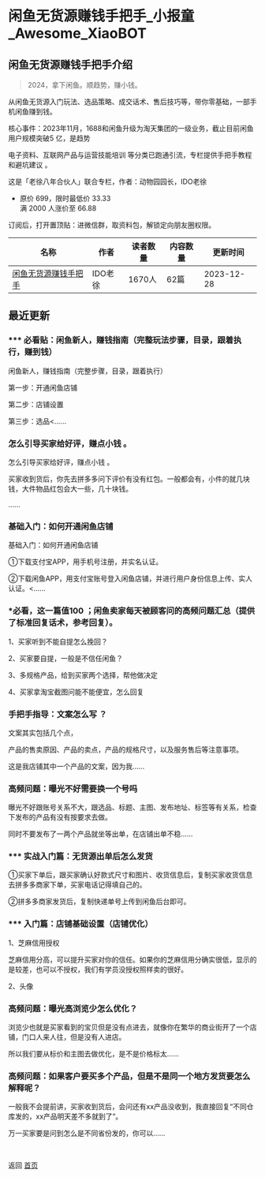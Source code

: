 # 闲鱼无货源赚钱手把手_小报童_Awesome_XiaoBOT

## 闲鱼无货源赚钱手把手介绍
> 2024，拿下闲鱼。顺趋势，赚小钱。    
    
从闲鱼无货源入门玩法、选品策略、成交话术、售后技巧等，带你零基础，一部手机闲鱼赚到钱。    
    
核心事件：2023年11月，1688和闲鱼升级为淘天集团的一级业务，截止目前闲鱼用户规模突破5 亿，是趋势    
    
电子资料、互联网产品与运营技能培训 等分类已跑通引流，专栏提供手把手教程和避坑建议 。    
    
这是「老徐八年合伙人」联合专栏，作者：动物园园长，IDO老徐    
    
* 原价 699，限时最低价 33.33    
满 2000 人涨价至 66.88    
    
订阅后，打开置顶贴：进微信群，取资料包，解锁定向朋友圈权限。  
  


|名称|作者|读者数量|内容数量|更新时间|
|---|---|---|---|---|
|[闲鱼无货源赚钱手把手](https://xiaobot.net/p/xianyu?refer=0b133df9-27dc-423b-8101-639049001c13)|IDO老徐|1670人|62篇|2023-12-28|

## 最近更新
### *** 必看贴：闲鱼新人，赚钱指南（完整玩法步骤，目录，跟着执行，赚到钱）

闲鱼新人，赚钱指南（完整步骤，目录，跟着执行）

第一步：开通闲鱼店铺

第二步：店铺设置

第三步：选品<......

### 怎么引导买家给好评，赚点小钱 。

怎么引导买家给好评，赚点小钱 。

买家收到货后，你先去拼多多问下评价有没有红包。一般都会有，小件的就几块钱，大件物品红包会大一些，几十块钱。

......

### 基础入门：如何开通闲鱼店铺

基础入门：如何开通闲鱼店铺

①下载支付宝APP，用手机号注册，并实名认证。

②下载闲鱼APP，用支付宝账号登入闲鱼店铺，并进行用户身份信息上传、实人认证。<......

### *必看，这一篇值100 ；闲鱼卖家每天被顾客问的高频问题汇总（提供了标准回复话术，参考回复）。

1、买家听到不能自提怎么挽回？

2、买家要自提，一般是不信任闲鱼？

3、多规格产品，给到买家两个选择，帮他做决定

4、买家拿淘宝截图问能不能便宜，怎么回复

### 手把手指导：文案怎么写 ？

文案其实包括几个点，

产品的售卖原因、产品的卖点，产品的规格尺寸，以及服务售后等注意事项。

这是我店铺其中一个产品的文案，因为我......

### 高频问题：曝光不好需要换一个号吗

曝光不好跟账号关系不大，跟选品、标题、主图、发布地址、标签等有关系，检查下发布的产品有没有按要求去做。

同时不要发布了一两个产品就坐等出单，在店铺出单不稳......

### *** 实战入门篇：无货源出单后怎么发货

①买家下单后，跟买家确认好款式尺寸和图片、收货信息后，复制买家收货信息去拼多多商家下单，买家电话记得填自己的。

②拼多多商家发货后，复制快递单号上传到闲鱼后台即可。

### *** 入门篇：店铺基础设置（店铺优化）

1、芝麻信用授权

芝麻信用分高，可以提升买家对你的信任。如果你的芝麻信用分确实很低，显示的是较差，也可以不授权，我们有学员没授权照样卖的很好。

2、头像

### 高频问题：曝光高浏览少怎么优化？

浏览少也就是买家看到的宝贝但是没有点进去，就像你在繁华的商业街开了一个店铺，门口人来人往，但是没有人进店。

所以我们要从标价和主图去做优化，是不是价格标太......

### 高频问题：如果客户要买多个产品，但是不是同一个地方发货要怎么解释呢？

一般我不会提前讲，买家收到货后，会问还有xx产品没收到，我直接回复“不同仓库发的，xx产品明天差不多就到了”。

万一买家要是问到怎么是不同省份发的，你可以......


<a href="https://github.com/Reno9527/awesome-xiaobot" style="color: white; text-decoration: none;">awesome-xiaobot</a>

返回 [首页](../README.md)

